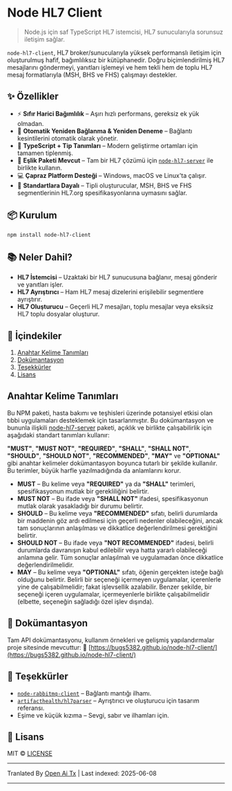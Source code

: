 # Node HL7 Client

> Node.js için saf TypeScript HL7 istemcisi, HL7 sunucularıyla sorunsuz iletişim sağlar.

`node-hl7-client`, HL7 broker/sunucularıyla yüksek performanslı iletişim için oluşturulmuş hafif, bağımlılıksız bir kütüphanedir. Doğru biçimlendirilmiş HL7 mesajlarını göndermeyi, yanıtları işlemeyi ve hem tekli hem de toplu HL7 mesaj formatlarıyla (MSH, BHS ve FHS) çalışmayı destekler.

## ✨ Özellikler

* ⚡ **Sıfır Harici Bağımlılık** – Aşırı hızlı performans, gereksiz ek yük olmadan.
* 🔁 **Otomatik Yeniden Bağlanma & Yeniden Deneme** – Bağlantı kesintilerini otomatik olarak yönetir.
* 🧠 **TypeScript + Tip Tanımları** – Modern geliştirme ortamları için tamamen tiplenmiş.
* 🤝 **Eşlik Paketi Mevcut** – Tam bir HL7 çözümü için [`node-hl7-server`](https://www.npmjs.com/package/node-hl7-server) ile birlikte kullanın.
* 💻 **Çapraz Platform Desteği** – Windows, macOS ve Linux'ta çalışır.
* 🧭 **Standartlara Dayalı** – Tipli oluşturucular, MSH, BHS ve FHS segmentlerinin HL7.org spesifikasyonlarına uymasını sağlar.

## 📦 Kurulum

```bash
npm install node-hl7-client
```

## 📚 Neler Dahil?

* **HL7 İstemcisi** – Uzaktaki bir HL7 sunucusuna bağlanır, mesaj gönderir ve yanıtları işler.
* **HL7 Ayrıştırıcı** – Ham HL7 mesaj dizelerini erişilebilir segmentlere ayrıştırır.
* **HL7 Oluşturucu** – Geçerli HL7 mesajları, toplu mesajlar veya eksiksiz HL7 toplu dosyalar oluşturur.

## 🧾 İçindekiler

1. [Anahtar Kelime Tanımları](#keyword-definitions)
2. [Dokümantasyon](#documentation)
3. [Teşekkürler](#acknowledgements)
4. [Lisans](#license)

## Anahtar Kelime Tanımları

Bu NPM paketi, hasta bakımı ve teşhisleri üzerinde potansiyel etkisi olan tıbbi uygulamaları desteklemek için tasarlanmıştır. Bu dokümantasyon ve bununla ilişkili [node-hl7-server](https://www.npmjs.com/package/node-hl7-server) paketi, açıklık ve birlikte çalışabilirlik için aşağıdaki standart tanımları kullanır:

**"MUST"**, **"MUST NOT"**, **"REQUIRED"**, **"SHALL"**, **"SHALL NOT"**, **"SHOULD"**, **"SHOULD NOT"**, **"RECOMMENDED"**, **"MAY"** ve **"OPTIONAL"** gibi anahtar kelimeler dokümantasyon boyunca tutarlı bir şekilde kullanılır. Bu terimler, büyük harfle yazılmadığında da anlamlarını korur.

* **MUST** – Bu kelime veya **"REQUIRED"** ya da **"SHALL"** terimleri, spesifikasyonun mutlak bir gerekliliğini belirtir.
* **MUST NOT** – Bu ifade veya **"SHALL NOT"** ifadesi, spesifikasyonun mutlak olarak yasakladığı bir durumu belirtir.
* **SHOULD** – Bu kelime veya **"RECOMMENDED"** sıfatı, belirli durumlarda bir maddenin göz ardı edilmesi için geçerli nedenler olabileceğini, ancak tam sonuçlarının anlaşılması ve dikkatlice değerlendirilmesi gerektiğini belirtir.
* **SHOULD NOT** – Bu ifade veya **"NOT RECOMMENDED"** ifadesi, belirli durumlarda davranışın kabul edilebilir veya hatta yararlı olabileceği anlamına gelir. Tüm sonuçlar anlaşılmalı ve uygulamadan önce dikkatlice değerlendirilmelidir.
* **MAY** – Bu kelime veya **"OPTIONAL"** sıfatı, öğenin gerçekten isteğe bağlı olduğunu belirtir. Belirli bir seçeneği içermeyen uygulamalar, içerenlerle yine de çalışabilmelidir; fakat işlevsellik azalabilir. Benzer şekilde, bir seçeneği içeren uygulamalar, içermeyenlerle birlikte çalışabilmelidir (elbette, seçeneğin sağladığı özel işlev dışında).

## 📖 Dokümantasyon

Tam API dokümantasyonu, kullanım örnekleri ve gelişmiş yapılandırmalar proje sitesinde mevcuttur:
🔗 [https://bugs5382.github.io/node-hl7-client/](https://bugs5382.github.io/node-hl7-client/)

## 🙏 Teşekkürler

* [`node-rabbitmq-client`](https://github.com/cody-greene/node-rabbitmq-client) – Bağlantı mantığı ilhamı.
* [`artifacthealth/hl7parser`](https://github.com/artifacthealth/hl7parser) – Ayrıştırıcı ve oluşturucu için tasarım referansı.
* Eşime ve küçük kızıma – Sevgi, sabır ve ilhamları için.

## 📄 Lisans

MIT © [LICENSE](LICENSE)


---

Tranlated By [Open Ai Tx](https://github.com/OpenAiTx/OpenAiTx) | Last indexed: 2025-06-08

---